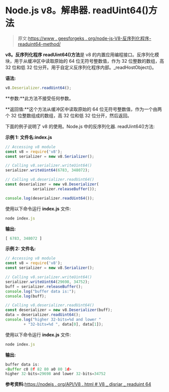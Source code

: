 # Node.js v8。解串器. readUint64()方法

> 原文:[https://www . geesforgeks . org/node-js-V8-反序列化程序-readuint64-method/](https://www.geeksforgeeks.org/node-js-v8-deserializer-readuint64-method/)

**v8。反序列化程序 readUint64()方法**是 v8 的内置应用编程接口。反序列化模块，用于从缓冲区中读取原始的 64 位无符号整数值，作为 32 位整数的数组，高 32 位和低 32 位分开。用于自定义反序列化程序内部。_readHostObject()。

**语法:**

```js
v8.Deserializer.readUint64();
```

**参数:**此方法不接受任何参数。

**返回值:**这个方法从缓冲区中读取原始的 64 位无符号整数值，作为一个由两个 32 位整数组成的数组，高 32 位和低 32 位分开，然后返回。

下面的例子说明了 v8 的使用。Node.js 中的反序列化器. readUint64()方法:

**示例 1:** **文件名:index.js**

```js
// Accessing v8 module
const v8 = require('v8');
const serializer = new v8.Serializer();

// Calling v8.serializer.writeUint64() 
serializer.writeUint64(6783, 348072);

// Calling v8.deserializer.readUint64() 
const deserializer = new v8.Deserializer(
            serializer.releaseBuffer());

console.log(deserializer.readUint64());
```

使用以下命令运行 **index.js** 文件:

```js
node index.js
```

**输出:**

```js
[ 6783, 348072 ]

```

**示例 2:** **文件名:**

```js
// Accessing v8 module
const v8 = require('v8');
const serializer = new v8.Serializer();

// Calling v8.serializer.writeUint64() 
serializer.writeUint64(29698, 34752);
buff = serializer.releaseBuffer();
console.log("buffer data is:");
console.log(buff);

// Calling v8.deserializer.readUint64() 
const deserializer = new v8.Deserializer(buff);
data = deserializer.readUint64();
console.log("higher 32-bits=%d and lower "
        + "32-bits=%d ", data[0], data[1]);
```

使用以下命令运行 **index.js** 文件:

```js
node index.js
```

**输出:**

```js
buffer data is:
<Buffer c0 8f 82 80 a0 80 1d>
higher 32-bits=29698 and lower 32-bits=34752

```

**参考资料:**[https://nodejs . org/API/V8 . html # V8 _ disriar _ readuint 64](https://nodejs.org/api/v8.html#v8_deserializer_readuint64)